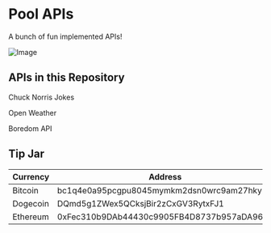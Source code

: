 # Pool APIs
A bunch of fun implemented APIs!

![Image](https://user-images.githubusercontent.com/83633399/162551340-026b31b4-f062-406a-9b13-6a2e7974b886.png)

## APIs in this Repository
Chuck Norris Jokes

Open Weather

Boredom API

## Tip Jar

| Currency      | Address                                   |
| ------------- | ------------------------------------------|
| Bitcoin       | bc1q4e0a95pcgpu8045mymkm2dsn0wrc9am27hkync|
| Dogecoin      | DQmd5g1ZWex5QCksjBir2zCxGV3RytxFJ1        |
| Ethereum      | 0xFec310b9DAb44430c9905FB4D8737b957aDA96FB|
